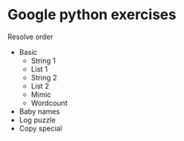 # Google python exercises

Resolve order

- Basic
  - String 1
  - List 1
  - String 2
  - List 2
  - Mimic
  - Wordcount
- Baby names
- Log puzzle
- Copy special
